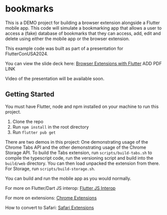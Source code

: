 # bookmarks

This is a DEMO project for building a browser extension alongside a Flutter mobile app. This code will simulate a bookmarking app that allows a user to access a (fake) database of bookmarks that they can access, add, edit and delete using either the mobile app or the browser extension.

This example code was built as part of a presentation for FlutterConUSA2024.

You can view the slide deck here: [Browser Extensions with Flutter]('') ADD PDF LINK

Video of the presentation will be available soon.

## Getting Started

You must have Flutter, node and npm installed on your machine to run this project.

1. Clone the repo
2. Run `npm install` in the root directory
3. Run `flutter pub get`

There are two demos in this project: One demonstrating usage of the Chrome Tabs API and the other demonstrating usage of the Chrome Storage API.
To build the Tabs extension, run `scripts/build-tabs.sh` to compile the typescript code, run the versioning script and build into the `build/web` directory. You can then load unpacked the extension from there. For Storage, run `scripts/build-storage.sh`.

You can build and run the mobile app as you would normally.

 For more on Flutter/Dart JS interop: [Flutter JS Interop](https://dart.dev/interop/js-interop/usage)

 For more on extensions: [Chrome Extensions](https://developer.chrome.com/docs/extensions/mv3/getstarted/)

 How to convert to Safari: [Safari Extensions](https://developer.apple.com/documentation/safariservices/converting-a-web-extension-for-safari)
